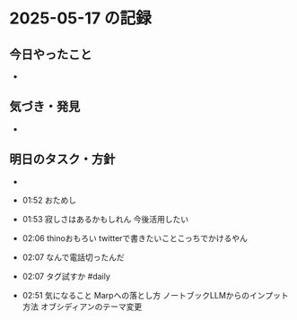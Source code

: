 # 2025-05-17 の記録

## 今日やったこと
- 

## 気づき・発見
- 

## 明日のタスク・方針
- 

- 01:52 おためし 
- 01:53 
	寂しさはあるかもしれん
	今後活用したい 
- 02:06 
	thinoおもろい
	twitterで書きたいことこっちでかけるやん 
- 02:07 なんで電話切ったんだ 
- 02:07 
	タグ試すか
	#daily  
- 02:51 
	気になること
	Marpへの落とし方
	ノートブックLLMからのインプット方法
	オブシディアンのテーマ変更 